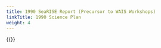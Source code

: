 ```yaml
---
title: 1990 SeaRISE Report (Precursor to WAIS Workshops)
linkTitle: 1990 Science Plan
weight: 4
---
```


<div class="hx:mt-6">
{{<pdf "/science-plans/1990-SeaRISE_report.pdf">}}
</div>

